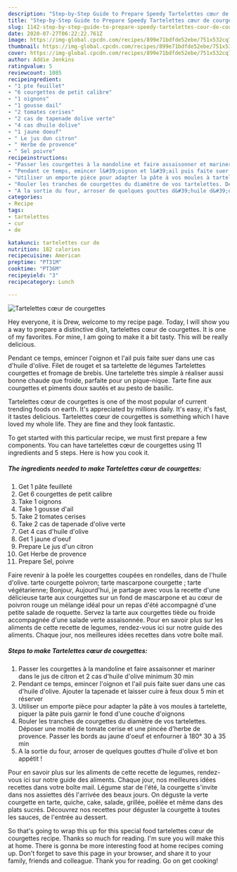 ```yaml
---
description: "Step-by-Step Guide to Prepare Speedy Tartelettes cœur de courgettes"
title: "Step-by-Step Guide to Prepare Speedy Tartelettes cœur de courgettes"
slug: 1142-step-by-step-guide-to-prepare-speedy-tartelettes-cour-de-courgettes
date: 2020-07-27T06:22:22.761Z
image: https://img-global.cpcdn.com/recipes/899e71bdfde52ebe/751x532cq70/tartelettes-coeur-de-courgettes-photo-principale-de-la-recette.jpg
thumbnail: https://img-global.cpcdn.com/recipes/899e71bdfde52ebe/751x532cq70/tartelettes-coeur-de-courgettes-photo-principale-de-la-recette.jpg
cover: https://img-global.cpcdn.com/recipes/899e71bdfde52ebe/751x532cq70/tartelettes-coeur-de-courgettes-photo-principale-de-la-recette.jpg
author: Addie Jenkins
ratingvalue: 5
reviewcount: 1085
recipeingredient:
- "1 pte feuillet"
- "6 courgettes de petit calibre"
- "1 oignons"
- "1 gousse dail"
- "2 tomates cerises"
- "2 cas de tapenade dolive verte"
- "4 cas dhuile dolive"
- "1 jaune doeuf"
- " Le jus dun citron"
- " Herbe de provence"
- " Sel poivre"
recipeinstructions:
- "Passer les courgettes à la mandoline et faire assaisonner et mariner dans le jus de citron et 2 cas d&#39;huile d&#39;olive minimum 30 min"
- "Pendant ce temps, emincer l&#39;oignon et l&#39;ail puis faite suer dans une cas d&#39;huile d&#39;olive. Ajouter la tapenade et laisser cuire à feux doux 5 min et réserver"
- "Utiliser un emporte pièce pour adapter la pâte à vos moules à tartelette, piquer la pâte puis garnir le fond d&#39;une couche d&#39;oignons"
- "Rouler les tranches de courgettes du diamètre de vos tartelettes. Déposer une moitié de tomate cerise et une pincée d&#39;herbe de provence. Passer les bords au jaune d&#39;oeuf et enfourner à 180° 30 à 35 min"
- "A la sortie du four, arroser de quelques gouttes d&#39;huile d&#39;olive et bon appétit !"
categories:
- Recipe
tags:
- tartelettes
- cur
- de

katakunci: tartelettes cur de 
nutrition: 182 calories
recipecuisine: American
preptime: "PT31M"
cooktime: "PT36M"
recipeyield: "3"
recipecategory: Lunch

---
```



![Tartelettes cœur de courgettes](https://img-global.cpcdn.com/recipes/899e71bdfde52ebe/751x532cq70/tartelettes-coeur-de-courgettes-photo-principale-de-la-recette.jpg)

Hey everyone, it is Drew, welcome to my recipe page. Today, I will show you a way to prepare a distinctive dish, tartelettes cœur de courgettes. It is one of my favorites. For mine, I am going to make it a bit tasty. This will be really delicious.

Pendant ce temps, emincer l&#39;oignon et l&#39;ail puis faite suer dans une cas d&#39;huile d&#39;olive. Filet de rouget et sa tartelette de légumes Tartelettes courgettes et fromage de brebis. Une tartelette très simple à réaliser aussi bonne chaude que froide, parfaite pour un pique-nique. Tarte fine aux courgettes et piments doux sautés et au pesto de basilic.

Tartelettes cœur de courgettes is one of the most popular of current trending foods on earth. It's appreciated by millions daily. It's easy, it's fast, it tastes delicious. Tartelettes cœur de courgettes is something which I have loved my whole life. They are fine and they look fantastic.


To get started with this particular recipe, we must first prepare a few components. You can have tartelettes cœur de courgettes using 11 ingredients and 5 steps. Here is how you cook it.

<!--inarticleads1-->

##### The ingredients needed to make Tartelettes cœur de courgettes:

1. Get 1 pâte feuilleté
1. Get 6 courgettes de petit calibre
1. Take 1 oignons
1. Take 1 gousse d&#39;ail
1. Take 2 tomates cerises
1. Take 2 cas de tapenade d&#39;olive verte
1. Get 4 cas d&#39;huile d&#39;olive
1. Get 1 jaune d&#39;oeuf
1. Prepare  Le jus d&#39;un citron
1. Get  Herbe de provence
1. Prepare  Sel, poivre


Faire revenir à la poêle les courgettes coupées en rondelles, dans de l&#39;huile d&#39;olive. tarte courgette poivron; tarte mascarpone courgette ; tarte végétarienne; Bonjour, Aujourd&#39;hui, je partage avec vous la recette d&#39;une délicieuse tarte aux courgettes sur un fond de mascarpone et au cœur de poivron rouge un mélange idéal pour un repas d&#39;été accompagné d&#39;une petite salade de roquette. Servez la tarte aux courgettes tiède ou froide accompagnée d&#39;une salade verte assaisonnée. Pour en savoir plus sur les aliments de cette recette de legumes, rendez-vous ici sur notre guide des aliments. Chaque jour, nos meilleures idées recettes dans votre boîte mail. 

<!--inarticleads2-->

##### Steps to make Tartelettes cœur de courgettes:

1. Passer les courgettes à la mandoline et faire assaisonner et mariner dans le jus de citron et 2 cas d&#39;huile d&#39;olive minimum 30 min
1. Pendant ce temps, emincer l&#39;oignon et l&#39;ail puis faite suer dans une cas d&#39;huile d&#39;olive. Ajouter la tapenade et laisser cuire à feux doux 5 min et réserver
1. Utiliser un emporte pièce pour adapter la pâte à vos moules à tartelette, piquer la pâte puis garnir le fond d&#39;une couche d&#39;oignons
1. Rouler les tranches de courgettes du diamètre de vos tartelettes. Déposer une moitié de tomate cerise et une pincée d&#39;herbe de provence. Passer les bords au jaune d&#39;oeuf et enfourner à 180° 30 à 35 min
1. A la sortie du four, arroser de quelques gouttes d&#39;huile d&#39;olive et bon appétit !


Pour en savoir plus sur les aliments de cette recette de legumes, rendez-vous ici sur notre guide des aliments. Chaque jour, nos meilleures idées recettes dans votre boîte mail. Légume star de l&#39;été, la courgette s&#39;invite dans nos assiettes dés l&#39;arrivée des beaux jours. On déguste la verte courgette en tarte, quiche, cake, salade, grillée, poêlée et même dans des plats sucrés. Découvrez nos recettes pour déguster la courgette à toutes les sauces, de l&#39;entrée au dessert. 

So that's going to wrap this up for this special food tartelettes cœur de courgettes recipe. Thanks so much for reading. I'm sure you will make this at home. There is gonna be more interesting food at home recipes coming up. Don't forget to save this page in your browser, and share it to your family, friends and colleague. Thank you for reading. Go on get cooking!
